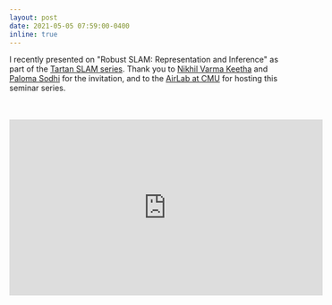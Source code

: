 ```yaml
---
layout: post
date: 2021-05-05 07:59:00-0400
inline: true
---
```


I recently presented on "Robust SLAM: Representation and Inference" as part of the <a href="https://theairlab.org/tartanslamseries/">Tartan SLAM series</a>. Thank you to <a href="https://nik-v9.github.io/">Nikhil Varma Keetha</a> and <a href="https://psodhi.github.io/">Paloma Sodhi</a> for the invitation, and to the <a href="https://theairlab.org/">AirLab at CMU</a> for hosting this seminar series.

<br>
<br>
<iframe width="560" height="315" src="https://www.youtube.com/embed/PoJXxrhDnB8" title="YouTube video player" frameborder="0" allow="accelerometer; autoplay; clipboard-write; encrypted-media; gyroscope; picture-in-picture" allowfullscreen style="display: block; margin: auto;"></iframe>
<br>

